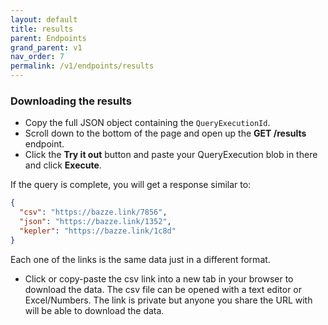 ```yaml
---
layout: default
title: results
parent: Endpoints
grand_parent: v1
nav_order: 7
permalink: /v1/endpoints/results
---
```



### Downloading the results

- Copy the full JSON object containing the `QueryExecutionId`.
- Scroll down to the bottom of the page and open up the **GET /results** endpoint.
- Click the **Try it out** button and paste your QueryExecution blob in there and click **Execute**.

If the query is complete, you will get a response similar to:

```json
{
  "csv": "https://bazze.link/7856",
  "json": "https://bazze.link/1352",
  "kepler": "https://bazze.link/1c8d"
}
```

Each one of the links is the same data just in a different format.

- Click or copy-paste the csv link into a new tab in your browser to download the data.  The csv file can be opened with a text editor or Excel/Numbers.  The link is private but anyone you share the URL with will be able to download the data.